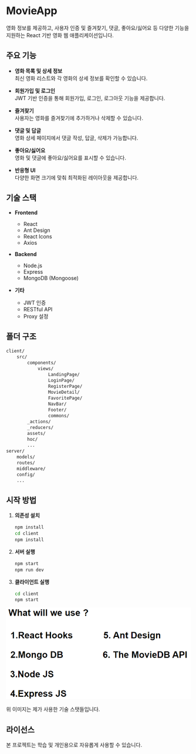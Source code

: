 # MovieApp

영화 정보를 제공하고, 사용자 인증 및 즐겨찾기, 댓글, 좋아요/싫어요 등 다양한 기능을 지원하는 React 기반 영화 웹 애플리케이션입니다.

## 주요 기능

- **영화 목록 및 상세 정보**  
	최신 영화 리스트와 각 영화의 상세 정보를 확인할 수 있습니다.

- **회원가입 및 로그인**  
	JWT 기반 인증을 통해 회원가입, 로그인, 로그아웃 기능을 제공합니다.

- **즐겨찾기**  
	사용자는 영화를 즐겨찾기에 추가하거나 삭제할 수 있습니다.

- **댓글 및 답글**  
	영화 상세 페이지에서 댓글 작성, 답글, 삭제가 가능합니다.

- **좋아요/싫어요**  
	영화 및 댓글에 좋아요/싫어요를 표시할 수 있습니다.

- **반응형 UI**  
	다양한 화면 크기에 맞춰 최적화된 레이아웃을 제공합니다.

## 기술 스택

- **Frontend**  
	- React  
	- Ant Design  
	- React Icons  
	- Axios

- **Backend**  
	- Node.js  
	- Express  
	- MongoDB (Mongoose)

- **기타**  
	- JWT 인증  
	- RESTful API  
	- Proxy 설정

## 폴더 구조

```
client/
	src/
		components/
			views/
				LandingPage/
				LoginPage/
				RegisterPage/
				MovieDetail/
				FavoritePage/
				NavBar/
				Footer/
				commons/
		_actions/
		_reducers/
		assets/
		hoc/
		...
server/
	models/
	routes/
	middleware/
	config/
	...
```

## 시작 방법

1. **의존성 설치**
	 ```bash
	 npm install
	 cd client
	 npm install
	 ```

2. **서버 실행**
	 ```bash
	 npm start
     npm run dev
	 ```

3. **클라이언트 실행**
	 ```bash
	 cd client
	 npm start
	 ```

![alt text](image.png)

위 이미지는 제가 사용한 기술 스탯들입니다.

## 라이선스

본 프로젝트는 학습 및 개인용으로 자유롭게 사용할 수 있습니다.